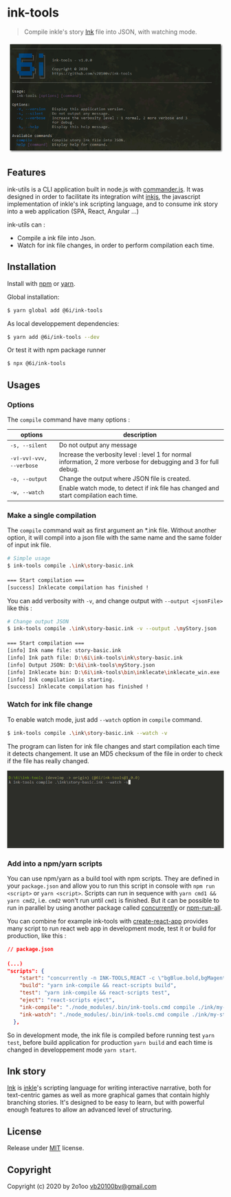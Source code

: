 ink-tools
=========
> Compile inkle's story [Ink](https://github.com/inkle/ink) file into JSON, with watching mode. 

![ink-tools CLI application](./doc/ink-tools.png)

## Features
ink-utils is a CLI application built in node.js with [commander.js](https://github.com/tj/commander.js/). It was designed in order to facilitate its integration wiht [inkjs](https://github.com/y-lohse/inkjs), the javascript implementation of inkle's ink scripting language, and to consume ink story into a web application (SPA, React, Angular ...)

ink-utils can :

- Compile a ink file into Json.
- Watch for ink file changes, in order to perform compilation each time.

## Installation

Install with [npm](https://www.npmjs.com/) or [yarn](https://yarnpkg.com/).

Global installation:
```sh
$ yarn global add @6i/ink-tools
```

As local developpement dependencies:
```sh
$ yarn add @6i/ink-tools --dev
```

Or test it with npm package runner
```sh
$ npx @6i/ink-tools 
```

## Usages

### Options

The `compile` command have many options :

| options          | description |
|------------------|-------------|
| `-s, --silent`   | Do not output any message
| `-vǀ-vvǀ-vvv, --verbose` | Increase the verbosity level : level 1 for normal information, 2 more verbose for debugging and 3 for full debug.
| `-o, --output`   | Change the output where JSON file is created.
| `-w, --watch`    | Enable watch mode, to detect if ink file has changed and start compilation each time.

### Make a single compilation

The `compile` command wait as first argument an *.ink file. Without another option, it will compil into a json file with the same name and the same folder of input ink file.

```sh
# Simple usage
$ ink-tools compile .\ink\story-basic.ink

=== Start compilation ===
[success] Inklecate compilation has finished !
```

You can add verbosity with `-v`, and change output with `--output <jsonFile>` like this :

```sh
# Change output JSON
$ ink-tools compile .\ink\story-basic.ink -v --output .\myStory.json

=== Start compilation ===
[info] Ink name file: story-basic.ink
[info] Ink path file: D:\6i\ink-tools\ink\story-basic.ink
[info] Output JSON: D:\6i\ink-tools\myStory.json
[info] Inklecate bin: D:\6i\ink-tools\bin\inklecate\inklecate_win.exe
[info] Ink compilation is starting.
[success] Inklecate compilation has finished !
```

### Watch for ink file change

To enable watch mode, just add `--watch` option in `compile` command. 

```sh
$ ink-tools compile .\ink\story-basic.ink --watch -v
```

The program can listen for ink file changes and start compilation each time it detects changement. It use an MD5 checksum of the file in order to check if the file has really changed.

![ink-tools CLI application](./doc/ink-tools_watch.gif)

### Add into a npm/yarn scripts

You can use npm/yarn as a build tool with npm scripts. They are defined in your `package.json` and allow you to run this script in console with `npm run <script>` or `yarn <script>`. Scripts can run in sequence with `yarn cmd1 && yarn cmd2`, i.e. `cmd2` won't run until `cmd1` is finished. But it can be possible to run in parallel by using another package called [concurrently](https://github.com/kimmobrunfeldt/concurrently) or [npm-run-all](https://github.com/mysticatea/npm-run-all).

You can combine for example ink-tools with [create-react-app](https://github.com/facebook/create-react-app) provides many script to run react web app in development mode, test it or build for production, like this :

```json
// package.json

(...)
"scripts": {
    "start": "concurrently -n INK-TOOLS,REACT -c \"bgBlue.bold,bgMagenta.bold\" \"yarn ink-watch\" \"react-scripts start\" ",
    "build": "yarn ink-compile && react-scripts build",
    "test": "yarn ink-compile && react-scripts test",
    "eject": "react-scripts eject",
    "ink-compile": "./node_modules/.bin/ink-tools.cmd compile ./ink/my-story.ink",
    "ink-watch": "./node_modules/.bin/ink-tools.cmd compile ./ink/my-story --watch"
  }, 
```

So in development mode, the ink file is compiled before running test `yarn test`, before build application for production `yarn build` and each time is changed in developpement mode `yarn start`.

## Ink story

[Ink](http://www.inklestudios.com/ink) is [inkle](http://www.inklestudios.com)'s scripting language for writing interactive narrative, both for text-centric games as well as more graphical games that contain highly branching stories. It's designed to be easy to learn, but with powerful enough features to allow an advanced level of structuring.

## License
Release under [MIT](./LICENSE.md) license.

## Copyright
Copyright (c) 2020 by 2o1oo <vb20100bv@gmail.com>
